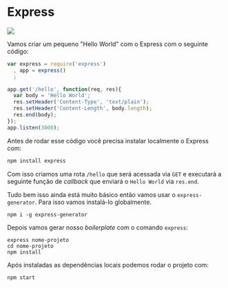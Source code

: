 # Express

![](https://i.cloudup.com/OgEsvIwmiL.png)

Vamos criar um pequeno "Hello World" com o Express com o seguinte código:

```js
var express = require('express')
  , app = express()
  ;

app.get('/hello', function(req, res){
  var body = 'Hello World';
  res.setHeader('Content-Type', 'text/plain');
  res.setHeader('Content-Length', body.length);
  res.end(body);
});
app.listen(3000);
```

Antes de rodar esse código você precisa instalar localmente o Express com:

```sh
npm install express
```

Com isso criamos uma rota `/hello` que será acessada via `GET` e executará a seguinte função de *callback* que enviará o `Hello World` via `res.end`.

Tudo bem isso ainda está muito básico então vamos usar o `express-generator`. Para isso vamos instalá-lo globalmente.

```
npm i -g express-generator
```

Depois vamos gerar nosso *boilerplate* com o comando `express`:

```
express nome-projeto
cd nome-projeto
npm install
```

Após instaladas as dependências locais podemos rodar o projeto com:

```
npm start
```